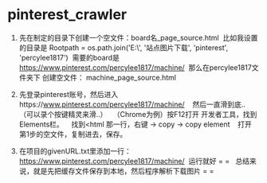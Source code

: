 # pinterest_crawler

1. 先在制定的目录下创建一个空文件：board名_page_source.html
  比如我设置的目录是 Rootpath = os.path.join('E:\\', '站点图片下载', 'pinterest', 'percylee1817')
  需要的board是 https://www.pinterest.com/percylee1817/machine/
  那么在percylee1817文件夹下 创建空文件： machine_page_source.html
  
2. 先登录pinterest账号，然后进入https://www.pinterest.com/percylee1817/machine/
    然后一直滑到底..（可以录个按键精灵来滑..）
   （Chrome为例）按F12打开 开发者工具，找到Elements栏。
    找到<html 那一行，右键 -> copy -> copy element
    打开第1步的空文件，复制进去，保存。
    
3. 在项目的givenURL.txt里添加一行：https://www.pinterest.com/percylee1817/machine/
  运行就好 = =
  
总结来说，就是先把缓存文件保存到本地，然后程序解析下载图片 = =
